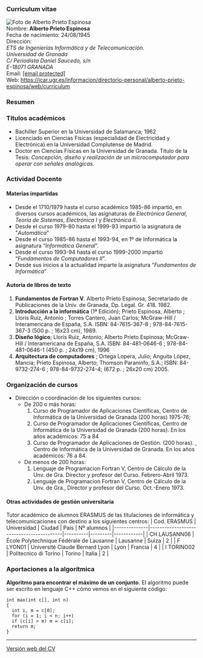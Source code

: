 ﻿### Curriculum vitae
![Foto de Alberto Prieto Espinosa](https://upload.wikimedia.org/wikipedia/commons/thumb/2/2b/Aprieto_2009.jpeg/330px-Aprieto_2009.jpeg)  
Nombre: **Alberto Prieto Espinosa**  
Fecha de nacimiento: 24/08/1945  
Dirección:  
_ETS de Ingenierías Informática y de Telecomunicación._  
_Universidad de Granada_  
_C/ Periodista Daniel Saucedo, s/n_  
_E-18071 GRANADA_  
Email: [\[email protected\]](about:invalid#zSoyz)  
Web: <https://icar.ugr.es/informacion/directorio-personal/alberto-prieto-espinosa/web/curriculum>  
### Resumen
### Títulos académicos
* Bachiller Superior en la Universidad de Salamanca; 1962
* Licenciado en Ciencias Físicas (especialidad de Electricidad y Electrónica) en la Universidad Complutense de Madrid.
* Doctor en Ciencias Físicas en la Universidad de Granada. Título de la Tesis: _Concepción, diseño y realización de un microcomputador para operar con señales analógicas_.
### Actividad Docente
#### Materias impartidas
* Desde el 1710/1979 hasta el curso académico 1985-86 impartió, en diversos cursos académicos, las asignaturas de _Electrónica General_, _Teoría de Sistemas_, _Electrónica I_ y _Electrónica II_.
* Desde el curso 1979-80 hasta el 1999-93 impartió la asignatura de "_Automática_"
* Desde el curso 1985-86 hasta el 1993-94, en 1º de Informática la asignatura “_Informática General_”.
* Desde el curso 1993-94 hasta el curso 1999-2000 impartió “_Fundamentos de Computadores II_”.
* Desde sus inicios a la actualidad imparte la asignatura “_Fundamentos de Informática_”

#### Autoría de libros de texto
1. **Fundamentos de Fortran V**. Alberto Prieto Espinosa, Secretariado de Publicaciones de la Univ. de Granada, Dp. Legal. Gr. 418. 1982.
2. **Introducción a la informática** (1ª Edición); Prieto Espinosa, Alberto ; Lloris Ruiz, Antonio ; Torres Cantero, Juan Carlos; McGraw-Hill / Interamericana de España, S.A. ISBN: 84-7615-367-8 ; 978-84-7615-367-3 (500 p. ; 16x23 cm), 1989.
3. **Diseño lógico**; Lloris Ruiz, Antonio; Alberto Prieto Espinosa; McGraw-Hill / Interamericana de España, S.A. ISBN: 84-481-0646-6 ; 978-84-481-0646-1 (450 p. ; 24x19 cm), 1996
4. **Arquitectura de computadores** ; Ortega Lopera, Julio; Anguita López, Mancia; Prieto Espinosa, Alberto; Thomson Paraninfo, S.A.; ISBN: 84-9732-274-6 ; 978-84-9732-274-4; (672 p. ; 26x20 cm) 2005.
### Organización de cursos
* Dirección o coordinación de los siguientes cursos:
    * De 200 o más horas:
        1. Curso de Programador de Aplicaciones Científicas, Centro de Informática de la Universidad de Granada (200 horas) 1975-76;
        2. Curso de Programador de Aplicaciones Científicas, Centro de Informática de la Universidad de Granada (200 horas). En los años académicos: 75 a 84
        3. Curso de Programador de Aplicaciones de Gestión. (200 horas). , Centro de Informática de la Universidad de Granada. En los años académicos: 76 a 84.
    * De menos de 200 horas:
        1. Lenguaje de Programacion Fortran V, Centro de Cálculo de la Unv. de Gra. Director y profesor del Curso. Febrero-Abril 1973.
        2. Lenguaje de Programacion Fortran V, Centro de Cálculo de la Unv. de Gra., Director y profesor del Curso. Oct.-Enero 1973.

#### Otras actividades de gestión universitaria
Tutor académico de alumnos ERASMUS de las titulaciones de informática y telecomunicaciones con destino a los siguientes centros:
| Cod. ERASMUS | Universidad                              | Ciudad   | Pais    | Nº alumnos |
|--------------|------------------------------------------|----------|---------|------------|
| CH LAUSANN06 | École Polytechnique Fédérale de Lausanne | Lausanne | Suiza   | 2          |
| F LYON01     | Université Claude Bernard Lyon           | Lyon     | Francia | 4          |
| I TORINO02   | Politecnico di Torino                    | Torino   | Italia  | 2          |

### Aportaciones a la algorítmica
**Algoritmo para encontrar el máximo de un conjunto.** El algoritmo puede ser escrito en lenguaje C++ cómo vemos en el siguiente código:
~~~
int max(int c[], int n)
{
  int i, m = c[0];
  for (i = 1; i < n; i++)
  if (c[i] > m) m = c[i];
  return m;
}
~~~
___
[Versión web del CV](https://icar.ugr.es/sites/dpto/atc/public/inline-files/CV_Alberto_Prieto_0.pdf)

